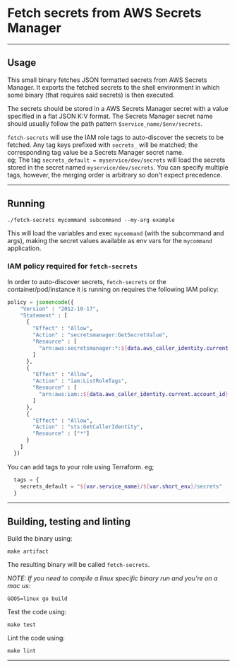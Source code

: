 # Fetch secrets from AWS Secrets Manager

---

## Usage

This small binary fetches JSON formatted secrets from AWS Secrets Manager.
It exports the fetched secrets to the shell environment in which some binary (that requires said secrets) is then executed.

The secrets should be stored in a AWS Secrets Manager secret with a value specified in a flat JSON K:V format.
The Secrets Manager secret name should usually follow the path pattern `$service_name/$env/secrets`.  


`fetch-secrets` will use the IAM role tags to auto-discover the secrets to be fetched.
Any tag keys prefixed with `secrets_` will be matched; the corresponding tag value be a Secrets Manager secret name.  
eg; The tag `secrets_default = myservice/dev/secrets` will load the secrets stored in the secret named `myservice/dev/secrets`. 
You can specify multiple tags, however, the merging order is arbitrary so don't expect precedence.

---

## Running

```shell
./fetch-secrets mycommand subcommand --my-arg example
```
This will load the variables and exec `mycommand` (with the subcommand and args), making the secret values available as env vars for the `mycommand` application.

###  IAM policy required for `fetch-secrets`

In order to auto-discover secrets, `fetch-secrets` or the container/pod/instance it is running on requires the following IAM policy:  
```terraform
policy = jsonencode({
    "Version" : "2012-10-17",
    "Statement" : [
      {
        "Effect" : "Allow",
        "Action" : "secretsmanager:GetSecretValue",
        "Resource" : [
          "arn:aws:secretsmanager:*:${data.aws_caller_identity.current.account_id}:secret:${var.service_name}/${var.short_env}/*"
        ]
      },
      {
        "Effect" : "Allow",
        "Action" : "iam:ListRoleTags",
        "Resource" : [
          "arn:aws:iam::${data.aws_caller_identity.current.account_id}:role/${local.role_name}"
        ]
      },
      {
        "Effect" : "Allow",
        "Action" : "sts:GetCallerIdentity",
        "Resource" : ["*"]
      }
    ]
  })

```

You can add tags to your role using Terraform.  eg;
```terraform
  tags = {
    secrets_default = "${var.service_name}/${var.short_env}/secrets"
  }
```

---

## Building, testing and linting

Build the binary using:  
```shell
make artifact
```
The resulting binary will be called `fetch-secrets`.

_NOTE: If you need to compile a linux specific binary run and you're on a mac us:_
```shell
GOOS=linux go build
```

Test the code using:
```shell
make test
```

Lint the code using:
```shell
make lint
```

---